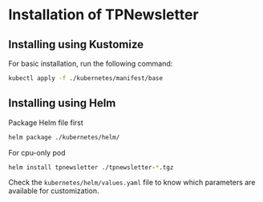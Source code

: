 # Installation of TPNewsletter

## Installing using Kustomize

For basic installation, run the following command:

```bash
kubectl apply -f ./kubernetes/manifest/base
```

## Installing using Helm

Package Helm file first

```bash
helm package ./kubernetes/helm/
```

For cpu-only pod

```bash
helm install tpnewsletter ./tpnewsletter-*.tgz
```

Check the `kubernetes/helm/values.yaml` file to know which parameters are available for customization.
